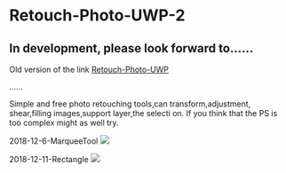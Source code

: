 # Retouch-Photo-UWP-2

## In development, please look forward to......

Old version of the link
[Retouch-Photo-UWP](https://github.com/ysdy44/Retouch-Photo-UWP)

......

Simple and free photo retouching tools,can transform,adjustment, shear,filling images,support layer,the selecti on. If you think that the PS is too complex might as well try.

2018-12-6-MarqueeTool
![](https://github.com/ysdy44/Retouch-Photo-UWP-2/blob/master/ScreenShot/2018-12-6-MarqueeTool.gif)

2018-12-11-Rectangle
![](https://github.com/ysdy44/Retouch-Photo-UWP-2/blob/master/ScreenShot/2018-12-11-Rectangle.gif)


